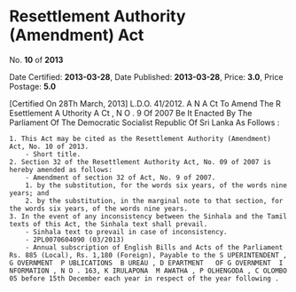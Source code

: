 # Resettlement Authority (Amendment) Act

No. **10** of **2013**

Date Certified: **2013-03-28**, Date Published: **2013-03-28**, Price: **3.0**, Price Postage: **5.0**

[Certified On 28Th March, 2013]
L.D.O. 41/2012.
A N   A Ct   To   Amend   The  R Esettlement  A Uthority A Ct , N O . 9  Of  2007
Be It Enacted By The Parliament Of The Democratic Socialist Republic Of Sri Lanka As Follows :

    1. This Act may be cited as the Resettlement Authority (Amendment) Act, No. 10 of 2013.
        - Short title.
    2. Section 32 of the Resettlement Authority Act, No. 09 of 2007 is hereby amended as follows:
        - Amendment of section 32 of Act, No. 9 of 2007.
        1. by the substitution, for the words six years, of the words nine years; and
        2. by the substitution, in the marginal note to that section, for the words six years, of the words nine years.
    3. In the event of any inconsistency between the Sinhala and the Tamil texts of this Act, the Sinhala text shall prevail.
        - Sinhala text to prevail in case of inconsistency.
        - 2PL0070604090 (03/2013)
        - Annual subscription of English Bills and Acts of the Parliament Rs. 885 (Local), Rs. 1,180 (Foreign), Payable to the S UPERINTENDENT , G OVERNMENT  P UBLICATIONS  B UREAU , D EPARTMENT   OF G OVERNMENT  I NFORMATION , N O . 163, K IRULAPONA  M AWATHA , P OLHENGODA , C OLOMBO  05 before 15th December each year in respect of the year following .
